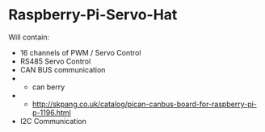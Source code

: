 Raspberry-Pi-Servo-Hat
======================
Will contain:
- 16 channels of PWM / Servo Control
- RS485 Servo Control
- CAN BUS communication
- - can berry
- -  http://skpang.co.uk/catalog/pican-canbus-board-for-raspberry-pi-p-1196.html
- I2C Communication
